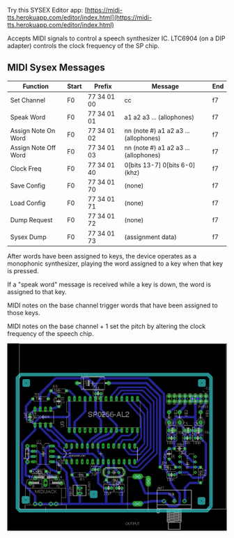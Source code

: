 Try this SYSEX Editor app: [https://midi-tts.herokuapp.com/editor/index.html](https://midi-tts.herokuapp.com/editor/index.html)

Accepts MIDI signals to control a speech synthesizer IC. LTC6904 (on a DIP adapter) controls the clock frequency of the SP chip.

## MIDI Sysex Messages

Function   | Start | Prefix       | Message | End
-----------|-------|--------------|---------|-------
Set Channel| F0    | 77 34 01 00  | cc | f7
Speak Word | F0    | 77 34 01 01  | a1 a2 a3 ... (allophones) | f7
Assign Note On Word | F0    | 77 34 01 02 | nn (note #) a1 a2 a3 ... (allophones) | f7
Assign Note Off Word| F0    | 77 34 01 03 | nn (note #) a1 a2 a3 ... (allophones) | f7
Clock Freq | F0    | 77 34 01 40  | 0\[bits 13-7\] 0\[bits 6-0\] (khz) | f7
Save Config| F0    | 77 34 01 70  | (none) | f7
Load Config| F0    | 77 34 01 71  | (none) | f7
Dump Request| F0    | 77 34 01 72  | (none) | f7
Sysex Dump | F0    | 77 34 01 73  | (assignment data) | f7

After words have been assigned to keys, the device operates as a monophonic synthesizer, playing the word assigned to a key when that key is pressed.

If a "speak word" message is received while a key is down, the word is assigned to that key.

MIDI notes on the base channel trigger words that have been assigned to those keys.

MIDI notes on the base channel + 1 set the pitch by altering the clock frequency of the speech chip.

![midi sp0256-al2 layout](atmega_midi_sp0256-al2.png)


